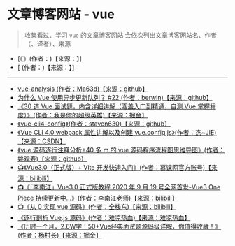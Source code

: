 <!--
 * @Author: yaohebin
 * @Date: 2021-01-21 08:40:11
 * @LastEditTime: 2022-06-21 08:16:37
 * @LastEditors: yaohebin
 * @Description: 文章博客网站 - vue
-->
# 文章博客网站 - vue

> 收集看过、学习 `vue` 的文章博客网站
> 会依次列出文章博客网站名、作者（、译者）、来源

- [《》(作者：)【来源：】]
- [ (作者：)【来源：】]

---

- [vue-analysis (作者：Ma63d)【来源：github】](https://github.com/Ma63d/vue-analysis)
- [为什么 Vue 使用异步更新队列？ #22 (作者：berwin)【来源：github】](https://github.com/berwin/Blog/issues/22)
- [《30 道 Vue 面试题，内含详细讲解（涵盖入门到精通，自测 Vue 掌握程度）》(作者：我是你的超级英雄)【来源：掘金】](https://juejin.cn/post/6844903918753808398)
- [《vue-cli4-config》(作者：staven630)【来源：github】](https://github.com/staven630/vue-cli4-config)
- [《Vue CLI 4.0 webpack 属性讲解以及创建 vue.config.js》(作者：杰~JIE)【来源：CSDN】](https://blog.csdn.net/weixin_44869002/article/details/105838825)
- [《vue 源码逐行注释分析+40 多 m 的 vue 源码程序流程图思维导图》(作者：姚观寿)【来源：github】](https://github.com/qq281113270/vue)
- [📺《Vue3.0（正式版）+ Vite 开发快速入门》(作者：慕课网官方账号)【来源：bilibili】](https://www.bilibili.com/video/BV1SZ4y157m8)
- [📺《「李南江」Vue3.0 正式版教程 2020 年 9 月 19 号全网首发-Vue3 One Piece 持续更新中...》(作者：李南江老师)【来源：bilibili】](https://www.bilibili.com/video/BV14k4y117LL)
- [📺《从 0 实现 vue 源码》(作者：全栈东)【来源：bilibili】](https://www.bilibili.com/video/BV1tV411s7fz?p=1)
- [《逐行剖析 Vue.js 源码》(作者：难凉热血)【来源：难凉热血】](https://nlrx-wjc.github.io/Blog/learn-vue-source-code/start/)
- [《历时一个月，2.6W字！50+Vue经典面试题源码级详解，你值得收藏！》(作者：杨村长)【来源：掘金】](https://juejin.cn/post/7097067108663558151)
